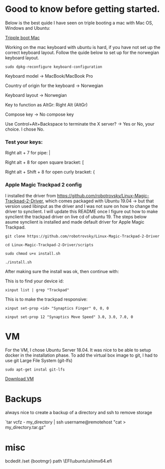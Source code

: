 # Good to know before getting started.

Below is the best quide I have seen on triple booting a mac with Mac OS, Windows and Ubuntu:

[Tripple boot Mac ](https://www.innoq.com/en/blog/triple-booting-a-mac/)

Working on the mac keyboard with ubuntu is hard, if you have not set up the correct keyboard layout.
Follow the quide below to set up for the norwegian keyboard layout.

`sudo dpkg-reconfigure keyboard-configuration`

Keyboard model -> MacBook/MacBook Pro

Country of origin for the keyboard -> Norwegian

Keyboard layout -> Norwegian

Key to function as AltGr: Right Alt (AltGr)

Compose key -> No compose key

Use Control+Alt+Backspace to terminate the X server? -> Yes or No, your choice. I chose No.

### Test your keys:

Right alt + 7 for pipe: |

Right alt + 8 for open square bracket: [

Right alt + Shift + 8 for open curly bracket: {

### Apple Magic Trackpad 2 config
I installed the driver from https://github.com/robotrovsky/Linux-Magic-Trackpad-2-Driver, which comes packaged with Ubuntu 19.04 -> but that version used libinput as the driver and I was not sure on how to change the driver to synclient. I will update this README once I figure out how to make synclient the trackpad driver on live cd of ubuntu 19. The steps below asume synclient is installed and made default driver for Apple Magic Trackpad.

`git clone https://github.com/robotrovsky/Linux-Magic-Trackpad-2-Driver`

  `cd Linux-Magic-Trackpad-2-Driver/scripts`
  
  `sudo chmod u+x install.sh`
  
  `./install.sh`

After making sure the install was ok, then continue with:

This is to find your device id:

`xinput list | grep "Trackpad"`

This is to make the trackpad responsive:

`xinput set-prop <id> "Synaptics Finger" 0, 0, 0`

`xinput set-prop 12 "Synaptics Move Speed" 3.0, 3.0, 7.0, 0`



# VM

For the VM, I chose Ubuntu Server 18.04. It was nice to be able to setup docker in the installation phase.
To add the virtual box image to git, I had to use git Large File System (git-lfs)

`sudo apt-get instal git-lfs`

[Download VM](https://github.com/parkerlarry/learning_linux/raw/master/VM/VM-ubuntu-18.ova)

# Backups

always nice to create a backup of a directory and ssh to remove storage

`tar vcfz - my_directory | ssh username@remotehost "cat > my_directory.tar.gz"

# misc
bcdedit /set {bootmgr} path \EFI\ubuntu\shimx64.efi
